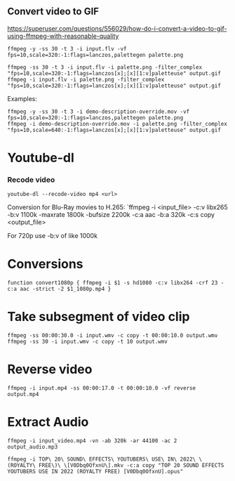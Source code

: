 ## Convert video to GIF

https://superuser.com/questions/556029/how-do-i-convert-a-video-to-gif-using-ffmpeg-with-reasonable-quality

```
ffmpeg -y -ss 30 -t 3 -i input.flv -vf fps=10,scale=320:-1:flags=lanczos,palettegen palette.png

ffmpeg -ss 30 -t 3 -i input.flv -i palette.png -filter_complex "fps=10,scale=320:-1:flags=lanczos[x];[x][1:v]paletteuse" output.gif
ffmpeg -i input.flv -i palette.png -filter_complex "fps=10,scale=320:-1:flags=lanczos[x];[x][1:v]paletteuse" output.gif
```


Examples:

```
ffmpeg -y -ss 30 -t 3 -i demo-description-override.mov -vf fps=10,scale=320:-1:flags=lanczos,palettegen palette.png
ffmpeg -i demo-description-override.mov -i palette.png -filter_complex "fps=10,scale=640:-1:flags=lanczos[x];[x][1:v]paletteuse" output.gif
```

# Youtube-dl

### Recode video
```
youtube-dl --recode-video mp4 <url>
```

Conversion for Blu-Ray movies to H.265:
`ffmpeg -i <input_file> -c:v libx265 -b:v 1100k -maxrate 1800k -bufsize 2200k -c:a aac -b:a 320k -c:s copy <output_file>

For 720p use -b:v of like 1000k

# Conversions

`
function convert1080p {
  ffmpeg -i $1 -s hd1080 -c:v libx264 -crf 23 -c:a aac -strict -2 $1_1080p.mp4
}
`

# Take subsegment of video clip

```
ffmpeg -ss 00:00:30.0 -i input.wmv -c copy -t 00:00:10.0 output.wmv
ffmpeg -ss 30 -i input.wmv -c copy -t 10 output.wmv
```

# Reverse video

```
ffmpeg -i input.mp4 -ss 00:00:17.0 -t 00:00:10.0 -vf reverse output.mp4
```

# Extract Audio
```
ffmpeg -i input_video.mp4 -vn -ab 320k -ar 44100 -ac 2 output_audio.mp3

ffmpeg -i TOP\ 20\ SOUND\ EFFECTS\ YOUTUBERS\ USE\ IN\ 2022\ \(ROYALTY\ FREE\)\ \[V0Dbq0OfxnU\].mkv -c:a copy "TOP 20 SOUND EFFECTS YOUTUBERS USE IN 2022 (ROYALTY FREE) [V0Dbq0OfxnU].opus"
```
